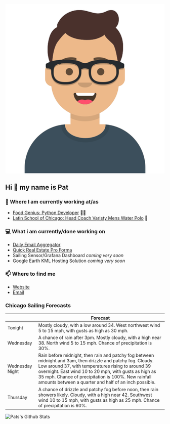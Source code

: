 [![Social banner for p-j-falconer](https://raw.githubusercontent.com/P-J-FALCONER/P-J-FALCONER/master/assets/avataaars.svg)](https://patfalconer.com/)
## Hi :wave: my name is Pat

### 💼 Where I am currently working at/as
- [Food Genius: Python Developer](https://getfoodgenius.com/) 🍔🐍
- [Latin School of Chicago: Head Coach Varisty Mens Water Polo](https://www.latinschool.org/) 🤽


### 💻 What i am currently/done working on
 - [Daily Email Aggregator](https://github.com/P-J-FALCONER/dott_daily_mail)
 - [Quick Real Estate Pro Forma](https://github.com/P-J-FALCONER/henry)
 - Sailing Sensor/Grafana Dashboard *coming very soon*
 - Google Earth KML Hosting Solution *coming very soon*

### 📫 Where to find me
 - [Website](https://patfalconer.com/)
 - [Email](mailto:patrick.j.falconer@gmail.com)


### Chicago Sailing Forecasts
|   | Forecast  |
|---|---|
| Tonight | Mostly cloudy, with a low around 34. West northwest wind 5 to 15 mph, with gusts as high as 30 mph. |
| Wednesday | A chance of rain after 3pm. Mostly cloudy, with a high near 38. North wind 5 to 15 mph. Chance of precipitation is 30%. |
| Wednesday Night | Rain before midnight, then rain and patchy fog between midnight and 3am, then drizzle and patchy fog. Cloudy. Low around 37, with temperatures rising to around 39 overnight. East wind 10 to 20 mph, with gusts as high as 35 mph. Chance of precipitation is 100%. New rainfall amounts between a quarter and half of an inch possible. |
| Thursday | A chance of drizzle and patchy fog before noon, then rain showers likely. Cloudy, with a high near 42. Southwest wind 10 to 15 mph, with gusts as high as 25 mph. Chance of precipitation is 60%. |

![Pats's Github Stats](https://github-readme-stats.vercel.app/api?username=p-j-falconer&show_icons=true&theme=radical)
